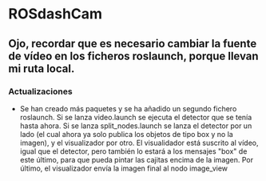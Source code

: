 # ROSdashCam
## Ojo, recordar que es necesario cambiar la fuente de vídeo en los ficheros roslaunch, porque llevan mi ruta local.

### Actualizaciones
- Se han creado más paquetes y se ha añadido un segundo fichero roslaunch. Si se lanza video.launch se ejecuta el detector que se tenía hasta ahora. Si se lanza split_nodes.launch se lanza el detector por un lado (el cual ahora ya solo publica los objetos de tipo box y no la imagen), y el visualizador por otro. El visualidador está suscrito al vídeo, igual que el detector, pero también lo estará a los mensajes "box" de este último, para que pueda pintar las cajitas encima de la imagen. Por último, el visualizador envía la imagen final al nodo image_view
